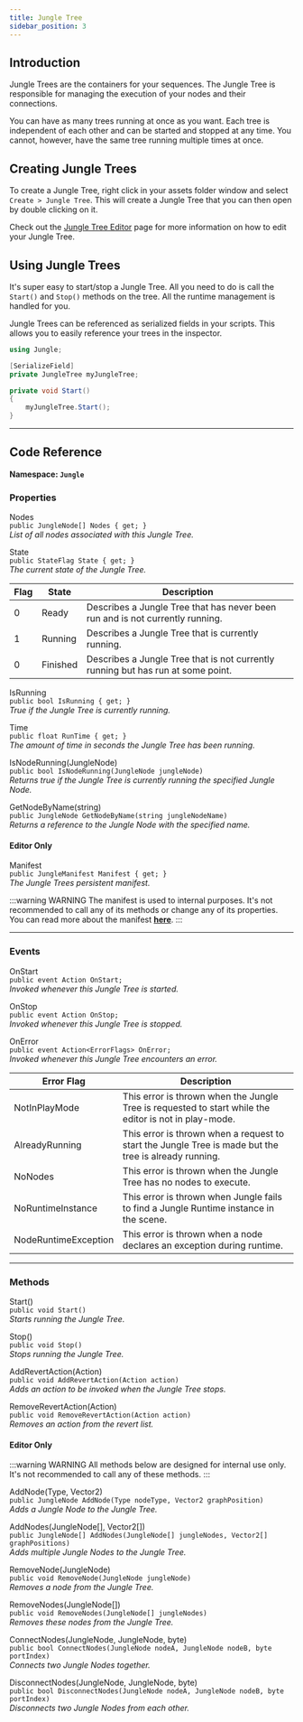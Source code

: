 ```yaml
---
title: Jungle Tree
sidebar_position: 3
---
```


## Introduction

Jungle Trees are the containers for your sequences. The Jungle Tree is responsible for managing the execution of your 
nodes and their connections.

You can have as many trees running at once as you want. Each tree is independent of each other and can be started and
stopped at any time. You cannot, however, have the same tree running multiple times at once.

## Creating Jungle Trees

To create a Jungle Tree, right click in your assets folder window and select `Create > Jungle Tree`. This will create a
Jungle Tree that you can then open by double clicking on it.

Check out the [Jungle Tree Editor](/docs/jungle-tree-editor) page for more information on how to edit your Jungle Tree.

## Using Jungle Trees

It's super easy to start/stop a Jungle Tree. All you need to do is call the `Start()` and `Stop()` methods on the tree.
All the runtime management is handled for you. 

Jungle Trees can be referenced as serialized fields in your scripts. This allows you to easily reference your trees in
the inspector.

```csharp
using Jungle;

[SerializeField] 
private JungleTree myJungleTree;

private void Start()
{
    myJungleTree.Start();
}
```

---
## Code Reference

**Namespace: `Jungle`**

### Properties

<span class="DocItemTitle">Nodes</span>
<br />`public JungleNode[] Nodes { get; }`
<br />_List of all nodes associated with this Jungle Tree._

<span class="DocItemTitle">State</span>
<br />`public StateFlag State { get; }`
<br />_The current state of the Jungle Tree._

| Flag | State    | Description                                                                      |
|------|----------|----------------------------------------------------------------------------------|
| 0    | Ready    | Describes a Jungle Tree that has never been run and is not currently running.    |
| 1    | Running  | Describes a Jungle Tree that is currently running.                               |
| 0    | Finished | Describes a Jungle Tree that is not currently running but has run at some point. |

<span class="DocItemTitle">IsRunning</span>
<br />`public bool IsRunning { get; }`
<br />_True if the Jungle Tree is currently running._

<span class="DocItemTitle">Time</span>
<br />`public float RunTime { get; }`
<br />_The amount of time in seconds the Jungle Tree has been running._

<span class="DocItemTitle">IsNodeRunning(<span class="DocItemParameter">JungleNode</span>)</span>
<br />`public bool IsNodeRunning(JungleNode jungleNode)`
<br />_Returns true if the Jungle Tree is currently running the specified Jungle Node._

<span class="DocItemTitle">GetNodeByName(<span class="DocItemParameter">string</span>)</span>
<br />`public JungleNode GetNodeByName(string jungleNodeName)`
<br />_Returns a reference to the Jungle Node with the specified name._

#### Editor Only

<span class="DocItemTitle">Manifest</span>
<br />`public JungleManifest Manifest { get; }`
<br />_The Jungle Trees persistent manifest._

:::warning WARNING
The manifest is used to internal purposes. It's not recommended to call any of its methods or change any of its
properties. You can read more about the manifest **[here](/docs/extras/jungle-manifest)**.
:::

---
### Events

<span class="DocItemTitle">OnStart</span>
<br />`public event Action OnStart;`
<br />_Invoked whenever this Jungle Tree is started._

<span class="DocItemTitle">OnStop</span>
<br />`public event Action OnStop;`
<br />_Invoked whenever this Jungle Tree is stopped._

<span class="DocItemTitle">OnError</span>
<br />`public event Action<ErrorFlags> OnError;`
<br />_Invoked whenever this Jungle Tree encounters an error._

| Error Flag           | Description                                                                                           |
|----------------------|-------------------------------------------------------------------------------------------------------|
| NotInPlayMode        | This error is thrown when the Jungle Tree is requested to start while the editor is not in play-mode. |
| AlreadyRunning       | This error is thrown when a request to start the Jungle Tree is made but the tree is already running. |
| NoNodes              | This error is thrown when the Jungle Tree has no nodes to execute.                                    |
| NoRuntimeInstance    | This error is thrown when Jungle fails to find a Jungle Runtime instance in the scene.                |
| NodeRuntimeException | This error is thrown when a node declares an exception during runtime.                                |

---
### Methods

<span class="DocItemTitle">Start()</span>
<br />`public void Start()`
<br />_Starts running the Jungle Tree._

<span class="DocItemTitle">Stop()</span>
<br />`public void Stop()`
<br />_Stops running the Jungle Tree._

<span class="DocItemTitle">AddRevertAction(<span class="DocItemParameter">Action</span>)</span>
<br />`public void AddRevertAction(Action action)`
<br />_Adds an action to be invoked when the Jungle Tree stops._

<span class="DocItemTitle">RemoveRevertAction(<span class="DocItemParameter">Action</span>)</span>
<br />`public void RemoveRevertAction(Action action)`
<br />_Removes an action from the revert list._

#### Editor Only
:::warning WARNING
All methods below are designed for internal use only. It's not recommended to call any of these methods.
:::

<span class="DocItemTitle">AddNode(<span class="DocItemParameter">Type, Vector2</span>)</span>
<br />`public JungleNode AddNode(Type nodeType, Vector2 graphPosition)`
<br />_Adds a Jungle Node to the Jungle Tree._

<span class="DocItemTitle">AddNodes(<span class="DocItemParameter">JungleNode[], Vector2[]</span>)</span>
<br />`public JungleNode[] AddNodes(JungleNode[] jungleNodes, Vector2[] graphPositions)`
<br />_Adds multiple Jungle Nodes to the Jungle Tree._

<span class="DocItemTitle">RemoveNode(<span class="DocItemParameter">JungleNode</span>)</span>
<br />`public void RemoveNode(JungleNode jungleNode)`
<br />_Removes a node from the Jungle Tree._

<span class="DocItemTitle">RemoveNodes(<span class="DocItemParameter">JungleNode[]</span>)</span>
<br />`public void RemoveNodes(JungleNode[] jungleNodes)`
<br />_Removes these nodes from the Jungle Tree._

<span class="DocItemTitle">ConnectNodes(<span class="DocItemParameter">JungleNode, JungleNode, byte</span>)</span>
<br />`public bool ConnectNodes(JungleNode nodeA, JungleNode nodeB, byte portIndex)`
<br />_Connects two Jungle Nodes together._

<span class="DocItemTitle">DisconnectNodes(<span class="DocItemParameter">JungleNode, JungleNode, byte</span>)</span>
<br />`public bool DisconnectNodes(JungleNode nodeA, JungleNode nodeB, byte portIndex)`
<br />_Disconnects two Jungle Nodes from each other._
